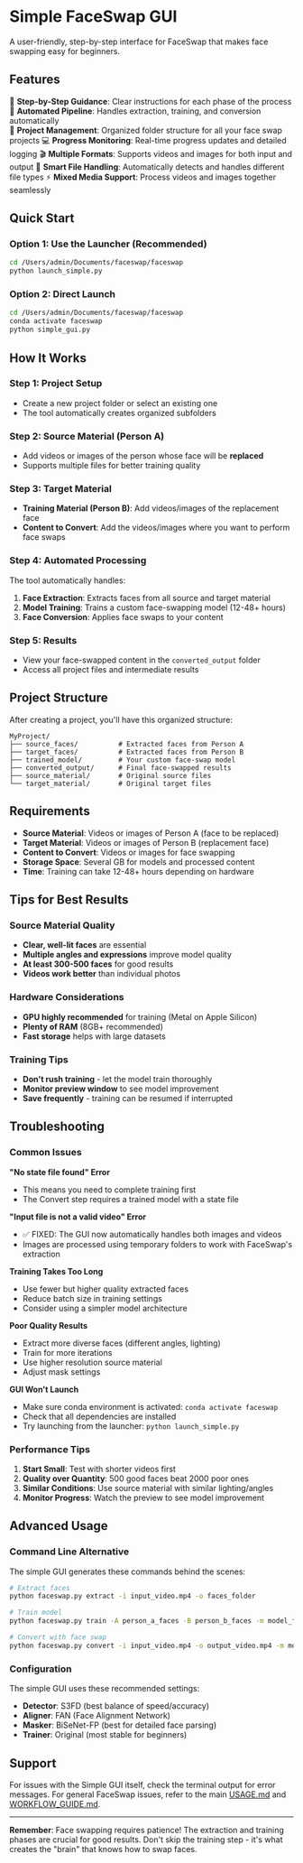 # Simple FaceSwap GUI

A user-friendly, step-by-step interface for FaceSwap that makes face swapping easy for beginners.

## Features

🎯 **Step-by-Step Guidance**: Clear instructions for each phase of the process
🚀 **Automated Pipeline**: Handles extraction, training, and conversion automatically  
📁 **Project Management**: Organized folder structure for all your face swap projects
💻 **Progress Monitoring**: Real-time progress updates and detailed logging
🎬 **Multiple Formats**: Supports videos and images for both input and output
🔧 **Smart File Handling**: Automatically detects and handles different file types
⚡ **Mixed Media Support**: Process videos and images together seamlessly

## Quick Start

### Option 1: Use the Launcher (Recommended)
```bash
cd /Users/admin/Documents/faceswap/faceswap
python launch_simple.py
```

### Option 2: Direct Launch
```bash
cd /Users/admin/Documents/faceswap/faceswap
conda activate faceswap
python simple_gui.py
```

## How It Works

### Step 1: Project Setup
- Create a new project folder or select an existing one
- The tool automatically creates organized subfolders

### Step 2: Source Material (Person A)
- Add videos or images of the person whose face will be **replaced**
- Supports multiple files for better training quality

### Step 3: Target Material
- **Training Material (Person B)**: Add videos/images of the replacement face
- **Content to Convert**: Add the videos/images where you want to perform face swaps

### Step 4: Automated Processing
The tool automatically handles:
1. **Face Extraction**: Extracts faces from all source and target material
2. **Model Training**: Trains a custom face-swapping model (12-48+ hours)
3. **Face Conversion**: Applies face swaps to your content

### Step 5: Results
- View your face-swapped content in the `converted_output` folder
- Access all project files and intermediate results

## Project Structure

After creating a project, you'll have this organized structure:
```
MyProject/
├── source_faces/          # Extracted faces from Person A
├── target_faces/          # Extracted faces from Person B  
├── trained_model/         # Your custom face-swap model
├── converted_output/      # Final face-swapped results
├── source_material/       # Original source files
└── target_material/       # Original target files
```

## Requirements

- **Source Material**: Videos or images of Person A (face to be replaced)
- **Target Material**: Videos or images of Person B (replacement face)  
- **Content to Convert**: Videos or images for face swapping
- **Storage Space**: Several GB for models and processed content
- **Time**: Training can take 12-48+ hours depending on hardware

## Tips for Best Results

### Source Material Quality
- **Clear, well-lit faces** are essential
- **Multiple angles and expressions** improve model quality
- **At least 300-500 faces** for good results
- **Videos work better** than individual photos

### Hardware Considerations
- **GPU highly recommended** for training (Metal on Apple Silicon)
- **Plenty of RAM** (8GB+ recommended)
- **Fast storage** helps with large datasets

### Training Tips
- **Don't rush training** - let the model train thoroughly
- **Monitor preview window** to see model improvement
- **Save frequently** - training can be resumed if interrupted

## Troubleshooting

### Common Issues

**"No state file found" Error**
- This means you need to complete training first
- The Convert step requires a trained model with a state file

**"Input file is not a valid video" Error**
- ✅ FIXED: The GUI now automatically handles both images and videos
- Images are processed using temporary folders to work with FaceSwap's extraction

**Training Takes Too Long**
- Use fewer but higher quality extracted faces
- Reduce batch size in training settings
- Consider using a simpler model architecture

**Poor Quality Results**
- Extract more diverse faces (different angles, lighting)
- Train for more iterations
- Use higher resolution source material
- Adjust mask settings

**GUI Won't Launch**
- Make sure conda environment is activated: `conda activate faceswap`
- Check that all dependencies are installed
- Try launching from the launcher: `python launch_simple.py`

### Performance Tips

1. **Start Small**: Test with shorter videos first
2. **Quality over Quantity**: 500 good faces beat 2000 poor ones
3. **Similar Conditions**: Use source material with similar lighting/angles
4. **Monitor Progress**: Watch the preview to see model improvement

## Advanced Usage

### Command Line Alternative
The simple GUI generates these commands behind the scenes:

```bash
# Extract faces
python faceswap.py extract -i input_video.mp4 -o faces_folder

# Train model  
python faceswap.py train -A person_a_faces -B person_b_faces -m model_folder

# Convert with face swap
python faceswap.py convert -i input_video.mp4 -o output_video.mp4 -m model_folder
```

### Configuration
The simple GUI uses these recommended settings:
- **Detector**: S3FD (best balance of speed/accuracy)
- **Aligner**: FAN (Face Alignment Network)
- **Masker**: BiSeNet-FP (best for detailed face parsing)
- **Trainer**: Original (most stable for beginners)

## Support

For issues with the Simple GUI itself, check the terminal output for error messages.
For general FaceSwap issues, refer to the main [USAGE.md](USAGE.md) and [WORKFLOW_GUIDE.md](WORKFLOW_GUIDE.md).

---

**Remember**: Face swapping requires patience! The extraction and training phases are crucial for good results. Don't skip the training step - it's what creates the "brain" that knows how to swap faces.
